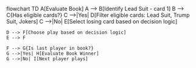 flowchart TD
    A[Evaluate Book] 
    A --> B[Identify Lead Suit - card 1]
    B --> C{Has eligible cards?}
    C -->|Yes| D[Filter eligible cards: Lead Suit, Trump Suit, Jokers]
    C -->|No| E[Select losing card based on decision logic]

    D --> F[Choose play based on decision logic]
    E --> F

    F --> G{Is last player in book?}
    G -->|Yes| H[Evaluate Book Winner]
    G -->|No| I[Next player plays]
